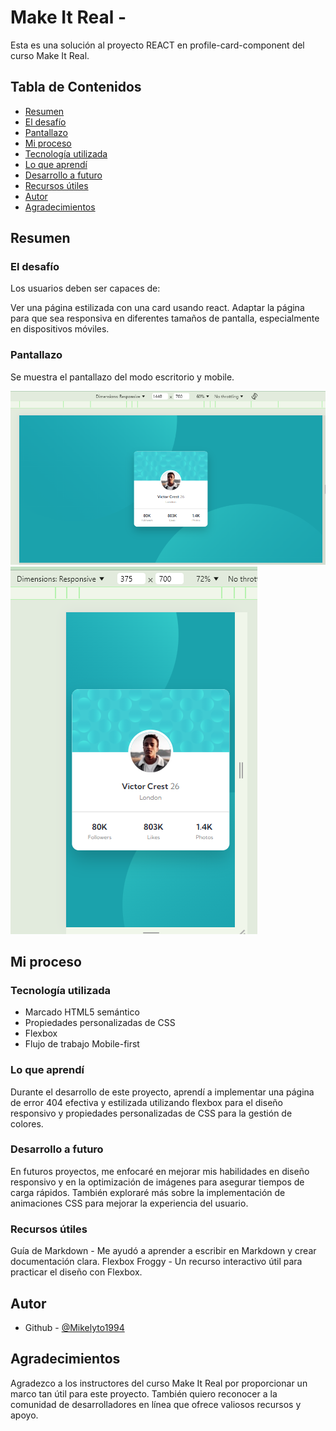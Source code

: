# Make It Real -

Esta es una solución al proyecto REACT en profile-card-component del curso Make It Real.

## Tabla de Contenidos

- [Resumen](#resumen)
- [El desafío](#el-desafío)
- [Pantallazo](#pantallazo)
- [Mi proceso](#mi-proceso)
- [Tecnología utilizada](#tecnología-utilizada)
- [Lo que aprendí](#lo-que-aprendí)
- [Desarrollo a futuro](#desarrollo-a-futuro)
- [Recursos útiles](#recursos-útiles)
- [Autor](#autor)
- [Agradecimientos](#agradecimientos)

## Resumen

### El desafío

Los usuarios deben ser capaces de:

Ver una página estilizada con una card usando react.
Adaptar la página para que sea responsiva en diferentes tamaños de pantalla, especialmente en dispositivos móviles.

### Pantallazo

Se muestra el pantallazo del modo escritorio y mobile.

![Escritorio](image.png)
![Mobile](image-1.png)

## Mi proceso

### Tecnología utilizada

- Marcado HTML5 semántico
- Propiedades personalizadas de CSS
- Flexbox
- Flujo de trabajo Mobile-first

### Lo que aprendí

Durante el desarrollo de este proyecto, aprendí a implementar una página de error 404 efectiva y estilizada utilizando flexbox para el diseño responsivo y propiedades personalizadas de CSS para la gestión de colores.

### Desarrollo a futuro

En futuros proyectos, me enfocaré en mejorar mis habilidades en diseño responsivo y en la optimización de imágenes para asegurar tiempos de carga rápidos. También exploraré más sobre la implementación de animaciones CSS para mejorar la experiencia del usuario.

### Recursos útiles

Guía de Markdown - Me ayudó a aprender a escribir en Markdown y crear documentación clara.
Flexbox Froggy - Un recurso interactivo útil para practicar el diseño con Flexbox.

## Autor

- Github - [@Mikelyto1994](https://github.com/Mikelyto1994)

## Agradecimientos

Agradezco a los instructores del curso Make It Real por proporcionar un marco tan útil para este proyecto. También quiero reconocer a la comunidad de desarrolladores en línea que ofrece valiosos recursos y apoyo.
